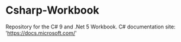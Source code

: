 # Csharp-Workbook
Repository for the C# 9 and .Net 5 Workbook.
C# documentation site: 'https://docs.microsoft.com/'
